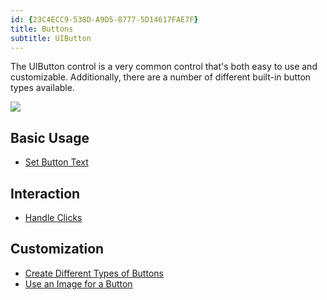 ```yaml
---
id: {23C4ECC9-538D-A9D5-8777-5D14617FAE7F}  
title: Buttons  
subtitle: UIButton  
---
```


The UIButton control is a very common control that's both easy to use and
customizable. Additionally, there are a number of different built-in button
types available.

 [ ![](Images/05.png)](Images/05.png)

 <a name="Basic_Usage" class="injected"></a>


## Basic Usage

-   [Set Button Text](/recipes/ios/standard_controls/buttons/set_button_text) 


 <a name="Interaction" class="injected"></a>


## Interaction

-   [Handle Clicks](/recipes/ios/standard_controls/buttons/handle_clicks) 


 <a name="Customization" class="injected"></a>


## Customization

-   [Create Different Types of Buttons](/recipes/ios/standard_controls/buttons/create_different_types_of_buttons) 
-   [Use an Image for a Button](/recipes/ios/standard_controls/buttons/use_an_image_for_a_button)